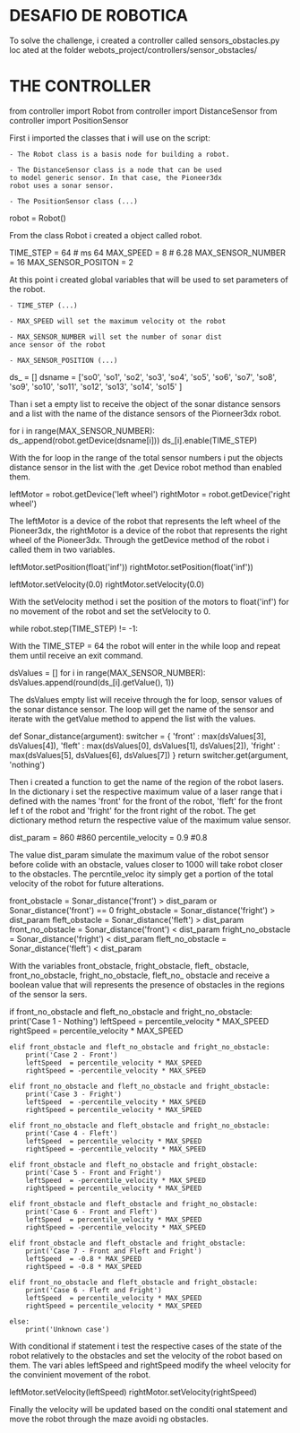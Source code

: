 # DESAFIO DE ROBOTICA

To solve the challenge, i created a controller called sensors_obstacles.py loc
ated at the folder webots_project/controllers/sensor_obstacles/

# THE CONTROLLER

from controller import Robot
from controller import DistanceSensor
from controller import PositionSensor

First i imported the classes that i will use on the script:

    - The Robot class is a basis node for building a robot.

    - The DistanceSensor class is a node that can be used
    to model generic sensor. In that case, the Pioneer3dx
    robot uses a sonar sensor.

    - The PositionSensor class (...)

robot = Robot()

From the class Robot i created a object called robot.

TIME_STEP = 64 # ms 64
MAX_SPEED = 8 # 6.28
MAX_SENSOR_NUMBER = 16
MAX_SENSOR_POSITON = 2

At this point i created global variables that will be used
to set parameters of the robot.

    - TIME_STEP (...)

    - MAX_SPEED will set the maximum velocity ot the robot

    - MAX_SENSOR_NUMBER will set the number of sonar dist
    ance sensor of the robot

    - MAX_SENSOR_POSITION (...)

ds_ = []
dsname = ['so0', 'so1', 'so2', 'so3', 'so4',
          'so5', 'so6', 'so7', 'so8', 'so9',
          'so10', 'so11', 'so12', 'so13',
          'so14', 'so15'
         ]

Than i set a empty list to receive the object of the sonar
distance sensors and a list with the name of the distance
sensors of the Piorneer3dx robot.

for i in range(MAX_SENSOR_NUMBER):
    ds_.append(robot.getDevice(dsname[i]))
    ds_[i].enable(TIME_STEP)

With the for loop in the range of the total sensor numbers
i put the objects distance sensor in the list with the .get
Device robot method than enabled them.

leftMotor = robot.getDevice('left wheel')
rightMotor = robot.getDevice('right wheel')

The leftMotor is a device of the robot that represents
the left wheel of the Pioneer3dx, the rightMotor is a
device of the robot that represents the right wheel of
the Pioneer3dx. Through the getDevice method of the robot
i called them in two variables.

leftMotor.setPosition(float('inf'))
rightMotor.setPosition(float('inf'))

leftMotor.setVelocity(0.0)
rightMotor.setVelocity(0.0)

With the setVelocity method i set the position of the
motors to float('inf') for no movement of the robot and
set the setVelocity to 0.

while robot.step(TIME_STEP) != -1:

With the TIME_STEP = 64 the robot will enter in the while 
loop and repeat them until receive an exit command.

dsValues = []
    for i in range(MAX_SENSOR_NUMBER):
        dsValues.append(round(ds_[i].getValue(), 1))

The dsValues empty list will receive through the for loop,
sensor values of the sonar distance sensor. The loop will
get the name of the sensor and iterate with the getValue
method to append the list with the values.

def Sonar_distance(argument):
        switcher = {
            'front' : max(dsValues[3], dsValues[4]),
            'fleft' : max(dsValues[0], dsValues[1], dsValues[2]),
            'fright' : max(dsValues[5], dsValues[6], dsValues[7])
        }
        return switcher.get(argument, 'nothing')

Then i created a function to get the name of the region of
the robot lasers. In the dictionary i set the respective
maximum value of a laser range that i defined with the names
'front' for the front of the robot, 'fleft' for the front lef
t of the robot and 'fright' for the front right of the robot.
The get dictionary method return the respective value of the
maximum value sensor.

dist_param = 860 #860
percentile_velocity = 0.9 #0.8

The value dist_param simulate the maximum value of the robot
sensor before colide with an obstacle, values closer to 1000
will take robot closer to the obstacles. The percntile_veloc
ity simply get a portion of the total velocity of the robot
for future alterations.

front_obstacle = Sonar_distance('front') > dist_param or 
Sonar_distance('front') == 0
fright_obstacle = Sonar_distance('fright') > dist_param
fleft_obstacle = Sonar_distance('fleft') > dist_param
front_no_obstacle = Sonar_distance('front') < dist_param
fright_no_obstacle = Sonar_distance('fright') < dist_param
fleft_no_obstacle = Sonar_distance('fleft') < dist_param

With the variables front_obstacle, fright_obstacle, fleft_
obstacle, front_no_obstacle, fright_no_obstacle, fleft_no_
obstacle and receive a boolean value that will represents
the presence of obstacles in the regions of the sensor la
sers.

if front_no_obstacle and fleft_no_obstacle and fright_no_obstacle:
        print('Case 1 - Nothing')
        leftSpeed  = percentile_velocity * MAX_SPEED
        rightSpeed = percentile_velocity * MAX_SPEED

    elif front_obstacle and fleft_no_obstacle and fright_no_obstacle:
        print('Case 2 - Front')
        leftSpeed  = percentile_velocity * MAX_SPEED
        rightSpeed = -percentile_velocity * MAX_SPEED
    
    elif front_no_obstacle and fleft_no_obstacle and fright_obstacle:
        print('Case 3 - Fright')
        leftSpeed  = -percentile_velocity * MAX_SPEED
        rightSpeed = percentile_velocity * MAX_SPEED
    
    elif front_no_obstacle and fleft_obstacle and fright_no_obstacle:
        print('Case 4 - Fleft')
        leftSpeed  = percentile_velocity * MAX_SPEED
        rightSpeed = -percentile_velocity * MAX_SPEED
    
    elif front_obstacle and fleft_no_obstacle and fright_obstacle:
        print('Case 5 - Front and Fright')
        leftSpeed  = -percentile_velocity * MAX_SPEED
        rightSpeed = percentile_velocity * MAX_SPEED
    
    elif front_obstacle and fleft_obstacle and fright_no_obstacle:
        print('Case 6 - Front and Fleft')
        leftSpeed  = percentile_velocity * MAX_SPEED
        rightSpeed = -percentile_velocity * MAX_SPEED
    
    elif front_obstacle and fleft_obstacle and fright_obstacle:
        print('Case 7 - Front and Fleft and Fright')
        leftSpeed  = -0.8 * MAX_SPEED
        rightSpeed = -0.8 * MAX_SPEED
    
    elif front_no_obstacle and fleft_obstacle and fright_obstacle:
        print('Case 6 - Fleft and Fright')
        leftSpeed  = percentile_velocity * MAX_SPEED
        rightSpeed = percentile_velocity * MAX_SPEED
    
    else:
        print('Unknown case')

With conditional if statement i test the respective cases
of the state of the robot relatively to the obstacles
and set the velocity of the robot based on them. The vari
ables leftSpeed and rightSpeed modify the wheel velocity
for the convinient movement of the robot.

leftMotor.setVelocity(leftSpeed)
rightMotor.setVelocity(rightSpeed)

Finally the velocity will be updated based on the conditi
onal statement and move the robot through the maze avoidi
ng obstacles.